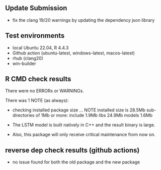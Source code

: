 ## Update Submission

* fix the clang 19/20 warnings by updating the dependency json library

## Test environments
* local Ubuntu 22.04, R 4.4.3
* Github action (ubuntu-latest, windows-latest, macos-latest)
* rhub (clang20)
* win-builder

## R CMD check results

There were no ERRORs or WARNINGs. 

There was 1 NOTE (as always):

* checking installed package size ... NOTE
    installed size is 28.5Mb
    sub-directories of 1Mb or more:
      include   1.9Mb
      libs     24.9Mb
      models    1.6Mb

* The LSTM model is built natively in C++ and the result binary is large.
* Also, this package will only receive critical maintenance from now on.

## reverse dep check results (github actions)

* no issue found for both the old package and the new package
